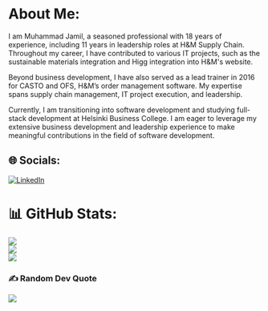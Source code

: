 # About Me:

I am Muhammad Jamil, a seasoned professional with 18 years of experience, including 11 years in leadership roles at H&M Supply Chain. Throughout my career, I have contributed to various IT projects, such as the sustainable materials integration and Higg integration into H&M's website.

Beyond business development, I have also served as a lead trainer in 2016 for CASTO and OFS, H&M’s order management software. My expertise spans supply chain management, IT project execution, and leadership.

Currently, I am transitioning into software development and studying full-stack development at Helsinki Business College. I am eager to leverage my extensive business development and leadership experience to make meaningful contributions in the field of software development.

## 🌐 Socials:

[![LinkedIn](https://img.shields.io/badge/LinkedIn-%230077B5.svg?logo=linkedin&logoColor=white)](https://www.linkedin.com/in/muhammad-jamil-1a7a6864/)




# 📊 GitHub Stats:

![](https://github-readme-stats.vercel.app/api?username=HabibaUrmi&theme=shadow_green&hide_border=false&include_all_commits=false&count_private=false)<br/>
![](https://github-readme-streak-stats.herokuapp.com/?user=HabibaUrmi&theme=shadow_green&hide_border=false)<br/>
![](https://github-readme-stats.vercel.app/api/top-langs/?username=HabibaUrmi&theme=shadow_green&hide_border=false&include_all_commits=false&count_private=false&layout=compact)

### ✍️ Random Dev Quote

![](https://quotes-github-readme.vercel.app/api?type=horizontal&theme=radical)
